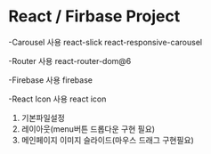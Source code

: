 # React / Firbase Project

-Carousel 사용
react-slick
react-responsive-carousel

-Router 사용
react-router-dom@6

-Firebase 사용
firebase

-React Icon 사용
react icon


1. 기본파일설정
2. 레이아웃(menu버튼 드롭다운 구현 필요)
3. 메인페이지 이미지 슬라이드(마우스 드래그 구현필요)